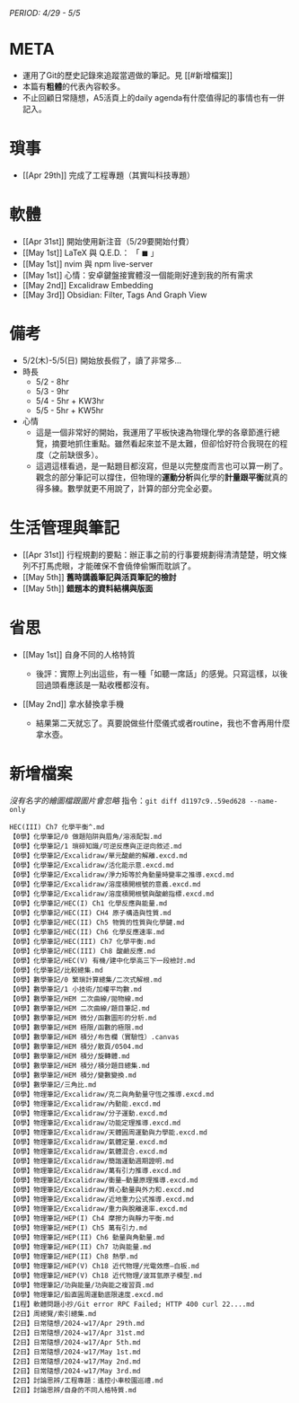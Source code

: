  *PERIOD:  4/29 - 5/5*
# META
- 運用了Git的歷史記錄來追蹤當週做的筆記。見 [[#新增檔案]]
- 本篇有**粗體**的代表內容較多。
- 不止回顧日常隨想，A5活頁上的daily agenda有什麼值得記的事情也有一併記入。
# 瑣事
- [[Apr 29th]] 完成了工程專題（其實叫科技專題）

# 軟體
- [[Apr 31st]] 開始使用新注音（5/29要開始付費）
- [[May 1st]] LaTeX 與 Q.E.D.： 「 $\blacksquare$ 」
- [[May 1st]] nvim 與 npm live-server
- [[May 1st]] 心情：安卓鍵盤接實體沒一個能剛好達到我的所有需求
- [[May 2nd]] Excalidraw Embedding
- [[May 3rd]] Obsidian: Filter, Tags And Graph View

# 備考
- 5/2(木)-5/5(日) 開始放長假了，讀了非常多...
- 時長
	- 5/2 - 8hr
	- 5/3 - 9hr
	- 5/4 - 5hr + KW3hr
	- 5/5 - 5hr + KW5hr
- 心情
	- 這是一個非常好的開始，我運用了平板快速為物理化學的各章節進行總覽，摘要地抓住重點。雖然看起來並不是太難，但卻恰好符合我現在的程度（之前缺很多）。
	- 這週這樣看過，是一點題目都沒寫，但是以完整度而言也可以算一刷了。觀念的部分筆記可以撐住，但物理的**運動分析**與化學的**計量跟平衡**就真的得多練。數學就更不用說了，計算的部分完全必要。

# 生活管理與筆記
- [[Apr 31st]] 行程規劃的要點：辦正事之前的行事要規劃得清清楚楚，明文條列不打馬虎眼，才能確保不會僥倖偷懶而耽誤了。
- [[May 5th]] **舊時講義筆記與活頁筆記的檢討**
- [[May 5th]] **錯題本的資料結構與版面**

# 省思
- [[May 1st]] 自身不同的人格特質
	- 後評：實際上列出這些，有一種「如聽一席話」的感覺。只寫這樣，以後回過頭看應該是一點收穫都沒有。

- [[May 2nd]] 拿水替換拿手機
	- 結果第二天就忘了。真要說做些什麼儀式或者routine，我也不會再用什麼拿水壺。

# 新增檔案
*沒有名字的繪圖檔跟圖片會忽略*
指令：`git diff d1197c9..59ed628 --name-only`
```log
HEC(III) Ch7 化學平衡^.md
【0學】化學筆記/0 做題陷阱與眉角/溶液配製.md
【0學】化學筆記/1 瑣碎知識/可逆反應與正逆向敘述.md
【0學】化學筆記/Excalidraw/單元酸鹼的解離.excd.md
【0學】化學筆記/Excalidraw/活化能示意.excd.md
【0學】化學筆記/Excalidraw/淨力矩等於角動量時變率之推導.excd.md
【0學】化學筆記/Excalidraw/溶度積開根號的意義.excd.md
【0學】化學筆記/Excalidraw/溶度積開根號與酸鹼指標.excd.md
【0學】化學筆記/HEC(I) Ch1 化學反應與能量.md
【0學】化學筆記/HEC(II) CH4 原子構造與性質.md
【0學】化學筆記/HEC(II) Ch5 物質的性質與化學鍵.md
【0學】化學筆記/HEC(II) Ch6 化學反應速率.md
【0學】化學筆記/HEC(III) Ch7 化學平衡.md
【0學】化學筆記/HEC(III) Ch8 酸鹼反應.md
【0學】化學筆記/HEC(V) 有機/建中化學高三下一段檢討.md
【0學】化學筆記/比較總集.md
【0學】數學筆記/0 繁瑣計算總集/二次式解根.md
【0學】數學筆記/1 小技術/加權平均數.md
【0學】數學筆記/HEM 二次曲線/拋物線.md
【0學】數學筆記/HEM 二次曲線/題目筆記.md
【0學】數學筆記/HEM 微分/函數圖形的分析.md
【0學】數學筆記/HEM 極限/函數的極限.md
【0學】數學筆記/HEM 積分/布告欄（實驗性）.canvas
【0學】數學筆記/HEM 積分/散頁/0504.md
【0學】數學筆記/HEM 積分/旋轉體.md
【0學】數學筆記/HEM 積分/積分題目總集.md
【0學】數學筆記/HEM 積分/變數變換.md
【0學】數學筆記/三角比.md
【0學】物理筆記/Excalidraw/克二與角動量守恆之推導.excd.md
【0學】物理筆記/Excalidraw/內動能.excd.md
【0學】物理筆記/Excalidraw/分子運動.excd.md
【0學】物理筆記/Excalidraw/功能定理推導.excd.md
【0學】物理筆記/Excalidraw/天體圓周運動與力學能.excd.md
【0學】物理筆記/Excalidraw/氣體定量.excd.md
【0學】物理筆記/Excalidraw/氣體混合.excd.md
【0學】物理筆記/Excalidraw/簡諧運動週期證明.md
【0學】物理筆記/Excalidraw/萬有引力推導.excd.md
【0學】物理筆記/Excalidraw/衝量—動量原理推導.excd.md
【0學】物理筆記/Excalidraw/質心動量與外力和.excd.md
【0學】物理筆記/Excalidraw/近地重力公式推導.excd.md
【0學】物理筆記/Excalidraw/重力與脫離速率.excd.md
【0學】物理筆記/HEP(I) Ch4 摩擦力與靜力平衡.md
【0學】物理筆記/HEP(I) Ch5 萬有引力.md
【0學】物理筆記/HEP(II) Ch6 動量與角動量.md
【0學】物理筆記/HEP(II) Ch7 功與能量.md
【0學】物理筆記/HEP(II) Ch8 熱學.md
【0學】物理筆記/HEP(V) Ch18 近代物理/光電效應—白板.md
【0學】物理筆記/HEP(V) Ch18 近代物理/波耳氫原子模型.md
【0學】物理筆記/功與能量/功與能之複習頁.md
【0學】物理筆記/鉛直圓周運動底限速度.excd.md
【1程】軟體問題小抄/Git error RPC Failed; HTTP 400 curl 22....md
【2日】周總覽/索引總集.md
【2日】日常隨想/2024-w17/Apr 29th.md
【2日】日常隨想/2024-w17/Apr 31st.md
【2日】日常隨想/2024-w17/Apr 5th.md
【2日】日常隨想/2024-w17/May 1st.md
【2日】日常隨想/2024-w17/May 2nd.md
【2日】日常隨想/2024-w17/May 3rd.md
【2日】討論思辨/工程專題：遙控小車校園巡禮.md
【2日】討論思辨/自身的不同人格特質.md
```